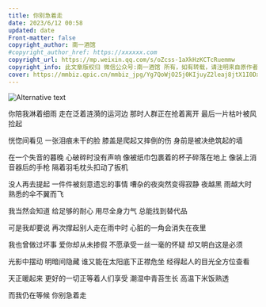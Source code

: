 ```yaml
---
title: 你别急着走
date: 2023/6/12 00:58
updated: date
​Front-matter: false
copyright_author: 南一酒馆
#copyright_author_href: https://xxxxxx.com
copyright_url: https://mp.weixin.qq.com/s/oZcss-1aXkHzKCTcRuemmw
copyright_info: 此文章版权归 微信公众号:南一酒馆 所有，如有转载，请注明来自原作者
cover: https://mmbiz.qpic.cn/mmbiz_jpg/Yg7QoWjO25j0KIjuyZ2leaj8jtX1I0DxysLK1c9wfXkqjzwUOPCk3ibicM9ltJYGNWZPWzz1pich8oWHcrMdFCEtg/640?wx_fmt=jpeg&wxfrom=5&wx_lazy=1&wx_co=1
---
```


![Alternative text](https://mmbiz.qpic.cn/mmbiz_jpg/Yg7QoWjO25j0KIjuyZ2leaj8jtX1I0DxysLK1c9wfXkqjzwUOPCk3ibicM9ltJYGNWZPWzz1pich8oWHcrMdFCEtg/640?wx_fmt=jpeg&wxfrom=5&wx_lazy=1&wx_co=1)

你陪我淋着细雨
走在泛着涟漪的运河边
那时人群正在抢着离开
最后一片枯叶被风捡起

恍惚间看见
一张泪痕未干的脸
膝盖是爬起又摔倒的伤
身前是被决绝筑起的墙

在一个失音的暮晚
心破碎时没有声响
像被纸巾包裹着的杯子碎落在地上
像装上消音器后的手枪
隔着羽毛枕头扣动了扳机

没人再去提起
一件件被刻意遗忘的事情
嘈杂的夜突然变得寂静
夜越黑 雨越大时
熟悉的伞不翼而飞

我当然会知道
给足够的耐心
用尽全身力气
总能找到替代品

可是我却要说
再次撑起别人走在雨中时
心脏的一角会消失在夜里

我也曾做过坏事
爱你却从未掺假
不愿承受一丝一毫的怀疑
却又明白这是必须

光影中摆动
明暗间隐藏
谁又能在太阳底下正襟危坐
经得起人的目光全方位查看

天正暖起来
更好的一切正等着人们享受
潮湿中青苔生长
高温下米饭熟透

而我仍在等候
你别急着走
